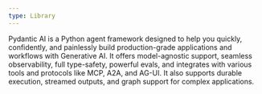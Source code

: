 ```yaml
---
type: Library
---
```


Pydantic AI is a Python agent framework designed to help you quickly, confidently, and painlessly build production-grade applications and workflows with Generative AI. It offers model-agnostic support, seamless observability, full type-safety, powerful evals, and integrates with various tools and protocols like MCP, A2A, and AG-UI. It also supports durable execution, streamed outputs, and graph support for complex applications.